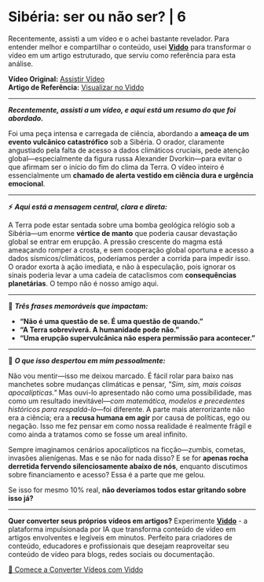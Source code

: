 # Sibéria: ser ou não ser? | 6

Recentemente, assisti a um vídeo e o achei bastante revelador. Para entender melhor e compartilhar o conteúdo, usei **[Viddo](https://viddo.pro/)** para transformar o vídeo em um artigo estruturado, que serviu como referência para esta análise.

**Vídeo Original:** [Assistir Vídeo](https://www.youtube.com/watch?v=_kzlgFINGh8)  
**Artigo de Referência:** [Visualizar no Viddo](https://viddo.pro/zh/video-result/6fff783b-81ac-49a6-a2cd-9d47893637d9)

---

**_Recentemente, assisti a um vídeo, e aqui está um resumo do que foi abordado._**

Foi uma peça intensa e carregada de ciência, abordando a **ameaça de um evento vulcânico catastrófico** sob a Sibéria. O orador, claramente angustiado pela falta de acesso a dados climáticos cruciais, pede atenção global—especialmente da figura russa Alexander Dvorkin—para evitar o que afirmam ser o início do fim do clima da Terra. O vídeo inteiro é essencialmente um **chamado de alerta vestido em ciência dura e urgência emocional**.

---

**⚡️** **_Aqui está a mensagem central, clara e direta:_**

A Terra pode estar sentada sobre uma bomba geológica relógio sob a Sibéria—um enorme **vértice de manto** que poderia causar devastação global se entrar em erupção. A pressão crescente do magma está ameaçando romper a crosta, e sem cooperação global oportuna e acesso a dados sísmicos/climáticos, poderíamos perder a corrida para impedir isso. O orador exorta à ação imediata, e não à especulação, pois ignorar os sinais poderia levar a uma cadeia de cataclismos com **consequências planetárias**. O tempo não é nosso amigo aqui.

---

**💬** **_Três frases memoráveis que impactam:_**

- **“Não é uma questão de se. É uma questão de quando.”**
- **“A Terra sobreviverá. A humanidade pode não.”**
- **“Uma erupção supervulcânica não espera permissão para acontecer.”**

---

**🧠** **_O que isso despertou em mim pessoalmente:_**

Não vou mentir—isso me deixou marcado. É fácil rolar para baixo nas manchetes sobre mudanças climáticas e pensar, *"Sim, sim, mais coisas apocalípticas."* Mas ouvi-lo apresentado não como uma possibilidade, mas como um resultado inevitável—*com matemática, modelos e precedentes históricos para respaldá-lo*—foi diferente. A parte mais aterrorizante não era a ciência; era a **recusa humana em agir** por causa de políticas, ego ou negação. Isso me fez pensar em como nossa realidade é realmente frágil e como ainda a tratamos como se fosse um areal infinito.

Sempre imaginamos cenários apocalípticos na ficção—zumbis, cometas, invasões alienígenas. Mas e se não for nada disso? E se for **apenas rocha derretida fervendo silenciosamente abaixo de nós**, enquanto discutimos sobre financiamento e acesso? Essa é a parte que me gelou.

Se isso for mesmo 10% real, **não deveríamos todos estar gritando sobre isso já?**

---

**Quer converter seus próprios vídeos em artigos?** Experimente **[Viddo](https://viddo.pro/)** - a plataforma impulsionada por IA que transforma conteúdo de vídeo em artigos envolventes e legíveis em minutos. Perfeito para criadores de conteúdo, educadores e profissionais que desejam reaproveitar seu conteúdo de vídeo para blogs, redes sociais ou documentação.

[🚀 Comece a Converter Vídeos com Viddo](https://viddo.pro/)